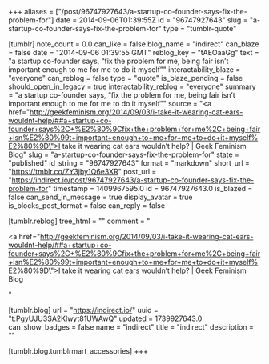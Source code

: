 +++
aliases = ["/post/96747927643/a-startup-co-founder-says-fix-the-problem-for"]
date = 2014-09-06T01:39:55Z
id = "96747927643"
slug = "a-startup-co-founder-says-fix-the-problem-for"
type = "tumblr-quote"

[tumblr]
note_count = 0.0
can_like = false
blog_name = "indirect"
can_blaze = false
date = "2014-09-06 01:39:55 GMT"
reblog_key = "tAEOaaGg"
text = "a startup co-founder says, “fix the problem for me, being fair isn’t important enough to me for me to do it myself”"
interactability_blaze = "everyone"
can_reblog = false
type = "quote"
is_blaze_pending = false
should_open_in_legacy = true
interactability_reblog = "everyone"
summary = "a startup co-founder says, “fix the problem for me, being fair isn’t important enough to me for me to do it myself”"
source = "<a href=\"http://geekfeminism.org/2014/09/03/i-take-it-wearing-cat-ears-wouldnt-help/##a+startup+co-founder+says%2C+%E2%80%9Cfix+the+problem+for+me%2C+being+fair+isn%E2%80%99t+important+enough+to+me+for+me+to+do+it+myself%E2%80%9D\">I take it wearing cat ears wouldn’t help? | Geek Feminism Blog</a>"
slug = "a-startup-co-founder-says-fix-the-problem-for"
state = "published"
id_string = "96747927643"
format = "markdown"
short_url = "https://tmblr.co/ZY3jby1Q6e3XR"
post_url = "https://indirect.io/post/96747927643/a-startup-co-founder-says-fix-the-problem-for"
timestamp = 1409967595.0
id = 96747927643.0
is_blazed = false
can_send_in_message = true
display_avatar = true
is_blocks_post_format = false
can_reply = false

[tumblr.reblog]
tree_html = ""
comment = "<p><a href=\"http://geekfeminism.org/2014/09/03/i-take-it-wearing-cat-ears-wouldnt-help/##a+startup+co-founder+says%2C+%E2%80%9Cfix+the+problem+for+me%2C+being+fair+isn%E2%80%99t+important+enough+to+me+for+me+to+do+it+myself%E2%80%9D\">I take it wearing cat ears wouldn’t help? | Geek Feminism Blog</a></p>"

[tumblr.blog]
url = "https://indirect.io/"
uuid = "t:PgyUJU3SA2Klwyt81UWAwQ"
updated = 1739927643.0
can_show_badges = false
name = "indirect"
title = "indirect"
description = ""

[tumblr.blog.tumblrmart_accessories]
+++
